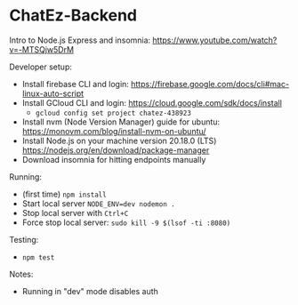 # ChatEz-Backend

Intro to Node.js Express and insomnia: https://www.youtube.com/watch?v=-MTSQjw5DrM

Developer setup:
- Install firebase CLI and login: https://firebase.google.com/docs/cli#mac-linux-auto-script
- Install GCloud CLI and login: https://cloud.google.com/sdk/docs/install
  - `gcloud config set project chatez-438923`
- Install nvm (Node Version Manager) guide for ubuntu: https://monovm.com/blog/install-nvm-on-ubuntu/
- Install Node.js on your machine version 20.18.0 (LTS) https://nodejs.org/en/download/package-manager
- Download insomnia for hitting endpoints manually

Running:
- (first time) `npm install`
- Start local server `NODE_ENV=dev nodemon .`
- Stop local server with `Ctrl+C`
- Force stop local server: `sudo kill -9 $(lsof -ti :8080)`

Testing: 
- `npm test`

Notes: 
- Running in "dev" mode disables auth